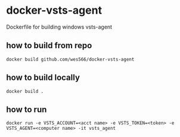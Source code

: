 # docker-vsts-agent
Dockerfile for building windows vsts-agent

## how to build from repo
```
docker build github.com/wes566/docker-vsts-agent
```

## how to build locally
```
docker build .
```

## how to run
```
docker run -e VSTS_ACCOUNT=<acct name> -e VSTS_TOKEN=<token> -e VSTS_AGENT=<computer name> -it vsts_agent
```